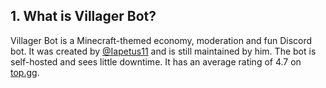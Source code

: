 ## 1. What is Villager Bot?

  Villager Bot is a Minecraft-themed economy, moderation and fun 
  Discord bot. It was created by [@Iapetus11](https://github.com/iapetus11) and is still maintained by him. The bot is self-hosted and sees little downtime. It has an average rating of
  4.7 on [top.gg](https://top.gg/bot/639498607632056321).
